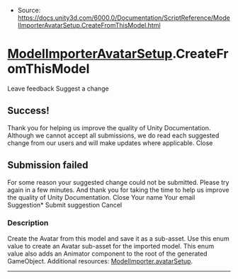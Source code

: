 * Source: https://docs.unity3d.com/6000.0/Documentation/ScriptReference/ModelImporterAvatarSetup.CreateFromThisModel.html

#  [ModelImporterAvatarSetup](https://docs.unity3d.com/6000.0/Documentation/ScriptReference/ModelImporterAvatarSetup.html).CreateFromThisModel
Leave feedback
Suggest a change
## Success!
Thank you for helping us improve the quality of Unity Documentation. Although we cannot accept all submissions, we do read each suggested change from our users and will make updates where applicable.
Close
## Submission failed
For some reason your suggested change could not be submitted. Please <a>try again</a> in a few minutes. And thank you for taking the time to help us improve the quality of Unity Documentation.
Close
Your name Your email Suggestion* Submit suggestion
Cancel
### Description
Create the Avatar from this model and save it as a sub-asset.
Use this enum value to create an Avatar sub-asset for the imported model. This enum value also adds an Animator component to the root of the generated GameObject. Additional resources: [ModelImporter.avatarSetup](https://docs.unity3d.com/6000.0/Documentation/ScriptReference/ModelImporter-avatarSetup.html).
* * *

